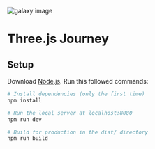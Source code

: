 <img src="![image](https://github.com/Joselay/GalaxyGenerator/assets/98274892/712bb387-d0a3-45d1-91fa-eec2e5025a8f)
" alt="galaxy image"></img>

# Three.js Journey

## Setup
Download [Node.js](https://nodejs.org/en/download/).
Run this followed commands:

``` bash
# Install dependencies (only the first time)
npm install

# Run the local server at localhost:8080
npm run dev

# Build for production in the dist/ directory
npm run build
```
